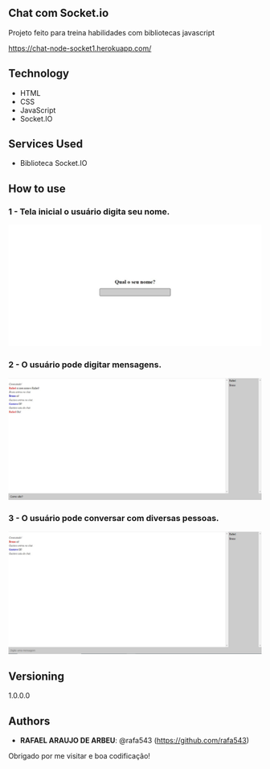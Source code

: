 ## Chat com Socket.io
 
Projeto feito para treina habilidades com bibliotecas javascript

 https://chat-node-socket1.herokuapp.com/

 
## Technology 
 
* HTML
* CSS
* JavaScript
* Socket.IO
 
 
## Services Used
 
* Biblioteca Socket.IO
 
## How to use
 
### 1 - Tela inicial o usuário digita seu nome.
![Home Screen](https://github.com/rafa543/Chat-com-Sochet.io/blob/main/readme_imgs/Screenshot_3.jpg)

### 2 - O usuário pode digitar mensagens.
![Jogo](https://github.com/rafa543/Chat-com-Sochet.io/blob/main/readme_imgs/Screenshot_2.jpg)
 
### 3 - O usuário pode conversar com diversas pessoas. 
![vencedor](https://github.com/rafa543/Chat-com-Sochet.io/blob/main/readme_imgs/Screenshot_1.jpg)

 
 
## Versioning
 
1.0.0.0
 
 
## Authors
 
* **RAFAEL ARAUJO DE ARBEU**: @rafa543 (https://github.com/rafa543)
 
 
Obrigado por me visitar e boa codificação!
